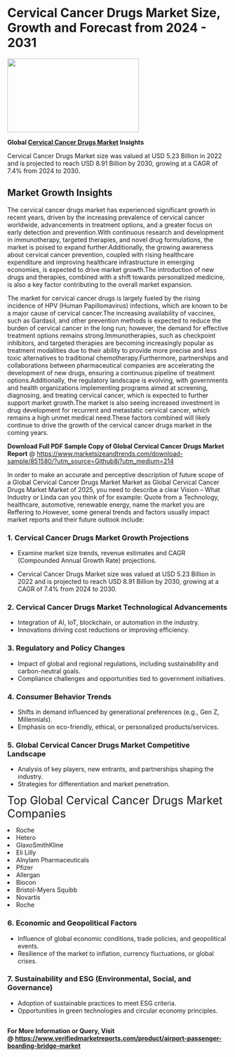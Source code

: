 <H1>Cervical Cancer Drugs Market Size, Growth and Forecast from 2024 - 2031</H1><img class="aligncenter size-medium wp-image-584254" src="https://thirdeyenews.in/wp-content/uploads/2024/09/Global-Market-Research-300x168.jpeg" alt="" width="300" height="168" /><p><strong>Global&nbsp;<a href="https://www.marketsizeandtrends.com/download-sample/851580/?utm_source=Github8j?utm_medium=214">Cervical Cancer Drugs Market</a> Insights</strong></p><p>Cervical Cancer Drugs Market size was valued at USD 5.23 Billion in 2022 and is projected to reach USD 8.91 Billion by 2030, growing at a CAGR of 7.4% from 2024 to 2030.</p><p><h2>Market Growth Insights</h2> <p>The cervical cancer drugs market has experienced significant growth in recent years, driven by the increasing prevalence of cervical cancer worldwide, advancements in treatment options, and a greater focus on early detection and prevention.With continuous research and development in immunotherapy, targeted therapies, and novel drug formulations, the market is poised to expand further.Additionally, the growing awareness about cervical cancer prevention, coupled with rising healthcare expenditure and improving healthcare infrastructure in emerging economies, is expected to drive market growth.The introduction of new drugs and therapies, combined with a shift towards personalized medicine, is also a key factor contributing to the overall market expansion.</p> <p>The market for cervical cancer drugs is largely fueled by the rising incidence of HPV (Human Papillomavirus) infections, which are known to be a major cause of cervical cancer.The increasing availability of vaccines, such as Gardasil, and other prevention methods is expected to reduce the burden of cervical cancer in the long run; however, the demand for effective treatment options remains strong.Immunotherapies, such as checkpoint inhibitors, and targeted therapies are becoming increasingly popular as treatment modalities due to their ability to provide more precise and less toxic alternatives to traditional chemotherapy.Furthermore, partnerships and collaborations between pharmaceutical companies are accelerating the development of new drugs, ensuring a continuous pipeline of treatment options.Additionally, the regulatory landscape is evolving, with governments and health organizations implementing programs aimed at screening, diagnosing, and treating cervical cancer, which is expected to further support market growth.The market is also seeing increased investment in drug development for recurrent and metastatic cervical cancer, which remains a high unmet medical need.These factors combined will likely continue to drive the growth of the cervical cancer drugs market in the coming years.<p><span class=""><strong>Download Full PDF Sample Copy of Global Cervical Cancer Drugs Market Report</strong> @ <a href="https://www.marketsizeandtrends.com/download-sample/851580/?utm_source=Github8j?utm_medium=214" target="_blank">https://www.marketsizeandtrends.com/download-sample/851580/?utm_source=Github8j?utm_medium=214</a></span></p><p>In order to make an accurate and perceptive description of future scope of a Global&nbsp;Cervical Cancer Drugs Market Market as Global&nbsp;Cervical Cancer Drugs Market Market of 2025, you need to describe a clear Vision &ndash; What Industry or Linda can you think of for example: Quote from a Technology, healthcare, automotive, renewable energy, name the market you are Reffering to.However, some general trends and factors usually impact market reports and their future outlook include:</p><h3>1.&nbsp;<strong>Cervical Cancer Drugs Market Growth Projections</strong></h3><ul><li>Examine market size trends, revenue estimates and CAGR (Compounded Annual Growth Rate) projections.</li><li><p>Cervical Cancer Drugs Market size was valued at USD 5.23 Billion in 2022 and is projected to reach USD 8.91 Billion by 2030, growing at a CAGR of 7.4% from 2024 to 2030.</p></li></ul><h3>2.&nbsp;<strong>Cervical Cancer Drugs Market Technological Advancements</strong></h3><ul><li>Integration of AI, IoT, blockchain, or automation in the industry.</li><li>Innovations driving cost reductions or improving efficiency.</li></ul><h3>3.&nbsp;<strong>Regulatory and Policy Changes</strong></h3><ul><li>Impact of global and regional regulations, including sustainability and carbon-neutral goals.</li><li>Compliance challenges and opportunities tied to government initiatives.</li></ul><h3>4.&nbsp;<strong>Consumer Behavior Trends</strong></h3><ul><li>Shifts in demand influenced by generational preferences (e.g., Gen Z, Millennials).</li><li>Emphasis on eco-friendly, ethical, or personalized products/services.</li></ul><h3>5.&nbsp;<strong>Global Cervical Cancer Drugs Market Competitive Landscape</strong></h3><ul><li>Analysis of key players, new entrants, and partnerships shaping the industry.</li><li>Strategies for differentiation and market penetration.</li></ul><p data-pm-slice="1 1 []"><span style="color: inherit; font-family: inherit; font-size: 25px;">Top Global Cervical Cancer Drugs Market Companies</span></p><div class="" data-test-id=""><p><li>Roche</li><li> Hetero</li><li> GlaxoSmithKline</li><li> Eli Lilly</li><li> Alnylam Pharmaceuticals</li><li> Pfizer</li><li> Allergan</li><li> Biocon</li><li> Bristol-Myers Squibb</li><li> Novartis</li><li> Roche</li></p></div><h3>6.&nbsp;<strong>Economic and Geopolitical Factors</strong></h3><ul><li>Influence of global economic conditions, trade policies, and geopolitical events.</li><li>Resilience of the market to inflation, currency fluctuations, or global crises.</li></ul><h3>7.&nbsp;<strong>Sustainability and ESG (Environmental, Social, and Governance)</strong></h3><ul><li>Adoption of sustainable practices to meet ESG criteria.</li><li>Opportunities in green technologies and circular economy principles.</li></ul><h2><strong style="font-size: 14px;">For More Information or Query, Visit @&nbsp;</strong><a style="background-color: #ffffff; font-size: 14px;" href="https://www.marketsizeandtrends.com/report/cervical-cancer-drugs-market/" target="_blank">https://www.verifiedmarketreports.com/product/airport-passenger-boarding-bridge-market</a></h2>